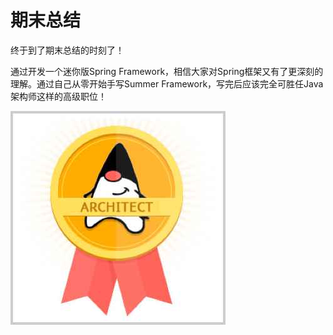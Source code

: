 # 期末总结

终于到了期末总结的时刻了！

通过开发一个迷你版Spring Framework，相信大家对Spring框架又有了更深刻的理解。通过自己从零开始手写Summer Framework，写完后应该完全可胜任Java架构师这样的高级职位！

![architect](architect.jpg)
